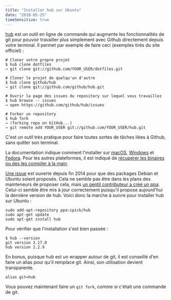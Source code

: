 ```yaml
---
title: "Installer hub sur Ubuntu"
date: "2018-05-25"
timeSensitive: true
---
```


[hub](https://hub.github.com/) est un outil en ligne de commande qui augmente
les fonctionnalités de git pour pouvoir travailler plus simplement avec Github
directement depuis votre terminal. Il permet par exemple de faire ceci
(exemples tirés du site officiel)&nbsp;:

```console
# Cloner votre propre projet
$ hub clone dotfiles
→ git clone git://github.com/YOUR_USER/dotfiles.git

# Cloner le projet de quelqu'un d'autre
$ hub clone github/hub
→ git clone git://github.com/github/hub.git

# Ouvrir la page des issues du repository sur lequel vous travaillez
$ hub browse -- issues
→ open https://github.com/github/hub/issues

# Forker un repository
$ hub fork
→ (forking repo on GitHub...)
→ git remote add YOUR_USER git://github.com/YOUR_USER/hub.git
```

C'est un outil très pratique pour faire toutes sortes de tâches liées à
Github, sans quitter son terminal.

La documentation indique comment l'installer sur
[macOS](https://github.com/github/hub#homebrew),
[Windows](https://github.com/github/hub#windows) et
[Fedora](https://github.com/github/hub#fedora-linux). Pour les autres
plateformes, il est indiqué de [récupérer les binaires ou des les compiler à la
main](https://github.com/github/hub#standalone).

[Une issue](https://github.com/github/hub/issues/718) est ouverte depuis fin
2014 pour que des packages Debian et Ubuntu soient proposés. Cela ne semble pas
être dans les plans des mainteneurs de proposer cela, mais [un gentil
contributeur a créé un
ppa](https://github.com/github/hub/issues/718#issuecomment-100411835). Celui-ci
semble être mis à jour correctement puisqu'il propose aujourd'hui la dernière
version de hub. Voici donc la marche à suivre pour installer hub sur Ubuntu :

```console
sudo add-apt-repository ppa:cpick/hub
sudo apt-get update
sudo apt-get install hub
```

Pour vérifier que l'installation s'est bien passée :

```console
$ hub --version
git version 2.17.0
hub version 2.2.9
```

En bonus, puisque hub est un wrapper autour de git, il est conseillé d'en faire
un alias pour qu'il remplace git. Ainsi, son utilisation devient transparente.

```console
alias git=hub
```

Vous pouvez maintenant faire un `git fork`, comme si c'était une commande de
git.

